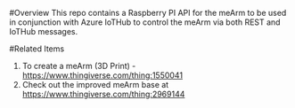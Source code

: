 #Overview
This repo contains a Raspberry PI API for the meArm to be used in conjunction with Azure IoTHub to control the meArm via both REST and IoTHub messages.

#Related Items

1. To create a meArm (3D Print) - https://www.thingiverse.com/thing:1550041
2. Check out the improved meArm base at https://www.thingiverse.com/thing:2969144
 